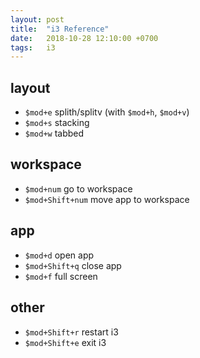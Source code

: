 ```yaml
---
layout: post
title:  "i3 Reference"
date:   2018-10-28 12:10:00 +0700
tags:   i3
---
```


## layout
- `$mod+e` splith/splitv (with `$mod+h`, `$mod+v`)
- `$mod+s` stacking
- `$mod+w` tabbed

## workspace
- `$mod+num`       go to workspace
- `$mod+Shift+num` move app to workspace

## app
- `$mod+d`       open app
- `$mod+Shift+q` close app
- `$mod+f`       full screen

## other
- `$mod+Shift+r` restart i3
- `$mod+Shift+e` exit i3
